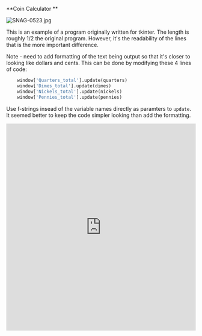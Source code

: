 **Coin Calculator **

![SNAG-0523.jpg](/api/files/5db87c8a77188f52156f0b5e/snag-0523.jpeg "SNAG-0523.jpg")

This is an example of a program originally written for tkinter.  The length is roughly 1/2 the original program.  However, it's the readability of the lines that is the more important difference.

Note - need to add formatting of the text being output so that it's closer to looking like dollars and cents.  This can be done by modifying these 4 lines of code:
```python
    window['Quarters_total'].update(quarters)
    window['Dimes_total'].update(dimes)
    window['Nickels_total'].update(nickels)
    window['Pennies_total'].update(pennies)
```
 
Use f-strings insead of the variable names directly as paramters to `update`.  It seemed better to keep the code simpler looking than add the formatting.  
    
    

<iframe src='https://trinket.io/embed/pygame/4788483a5b?start=result' width='100%' height='550' frameborder='0' marginwidth='0' marginheight='0' allowfullscreen></iframe>
